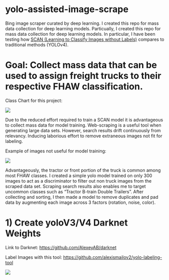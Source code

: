 # yolo-assisted-image-scrape
Bing image scraper curated by deep learning. I created this repo for mass data collection for deep learning models. Particually, I created this repo for mass data collection for deep learning models. In particular, I have been testing how [SCAN (Learning to Classify Images without Labels)]( https://arxiv.org/pdf/2005.12320.pdf) compares to traditional methods (YOLOv4).

# Goal: Collect mass data that can be used to assign freight trucks to their respective FHAW classification.

Class Chart for this project:

![](https://i.ibb.co/xzHJKqV/classes2small.jpg)

Due to the reduced effort required to train a SCAN model it is advantageous to collect mass data for model training. Web-scraping is a useful tool when generating large data sets. However, search results drift continuously from relevancy. Inducing laborious effort to remove extraneous images not fit for labeling.

Example of images not useful for model training:

![](https://i.ibb.co/3pKtD88/badexamplessmall.png)

Advantageously, the tractor or front portion of the truck is common among most FHAW classes. I created a simple yolo model trained on only 300 images to act as a discriminator to filter out non truck images from the scraped data set. Scraping search results also enables me to target uncommon classes such as “Tractor B-train Double Trailers”. After collecting and sorting, I then made a model to remove duplicates and pad data by augmenting each image across 3 factors (rotation, noise, color).


# 1) Create yoloV3/V4 Darknet Weights 
Link to Darknet: https://github.com/AlexeyAB/darknet

Label Images with this tool: https://github.com/alexismailov2/yolo-labeling-tool

![](https://media3.giphy.com/media/apWnL996NJojmc0ROd/giphy.gif)


